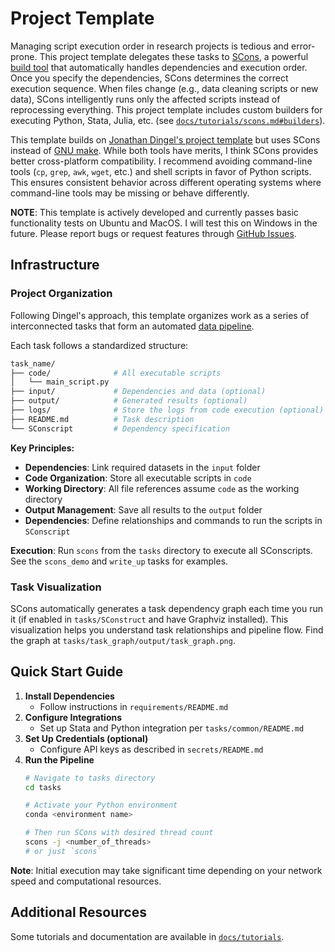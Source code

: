# Project Template

Managing script execution order in research projects is tedious and error-prone.
This project template delegates these tasks to [SCons](https://scons.org),
    a powerful [build tool](https://stackoverflow.com/questions/7249871/what-is-a-build-tool)
    that automatically handles dependencies and execution order.
Once you specify the dependencies, SCons determines the correct execution sequence.
When files change (e.g., data cleaning scripts or new data),
    SCons intelligently runs only the affected scripts instead of reprocessing everything.
This project template includes custom builders for executing Python, Stata, Julia, etc.
    (see [`docs/tutorials/scons.md#builders`](docs/tutorials/scons.md#builders)).

This template builds on [Jonathan Dingel's project template](https://github.com/jdingel/projecttemplate)
    but uses SCons instead of [GNU make](https://www.gnu.org/software/make/).
While both tools have merits, I think SCons provides better cross-platform compatibility.
I recommend avoiding command-line tools (`cp`, `grep`, `awk`, `wget`, etc.)
    and shell scripts in favor of Python scripts.
This ensures consistent behavior across different operating systems
    where command-line tools may be missing or behave differently.

**NOTE**: This template is actively developed and currently passes basic functionality tests
    on Ubuntu and MacOS.
I will test this on Windows in the future.
Please report bugs or request features through
    [GitHub Issues](https://github.com/shihhsuanhsu/project-template/issues).

## Infrastructure

### Project Organization

Following Dingel's approach, this template organizes work as a series of interconnected tasks
    that form an automated [data pipeline](https://www.geeksforgeeks.org/overview-of-data-pipeline/).

Each task follows a standardized structure:
```bash
task_name/
├── code/              # All executable scripts
│   └── main_script.py
├── input/             # Dependencies and data (optional)
├── output/            # Generated results (optional)
├── logs/              # Store the logs from code execution (optional)
├── README.md          # Task description
└── SConscript         # Dependency specification
```

**Key Principles:**
- **Dependencies**: Link required datasets in the `input` folder
- **Code Organization**: Store all executable scripts in `code`
- **Working Directory**: All file references assume `code` as the working directory
- **Output Management**: Save all results to the `output` folder
- **Dependencies**: Define relationships and commands to run the scripts in `SConscript`

**Execution**: Run `scons` from the `tasks` directory to execute all SConscripts.
See the `scons_demo` and `write_up` tasks for examples.

### Task Visualization

SCons automatically generates a task dependency graph each time you run it
    (if enabled in `tasks/SConstruct` and have Graphviz installed).
This visualization helps you understand task relationships and pipeline flow.
Find the graph at `tasks/task_graph/output/task_graph.png`.

## Quick Start Guide

1. **Install Dependencies**
    - Follow instructions in `requirements/README.md`
2. **Configure Integrations**
    - Set up Stata and Python integration per `tasks/common/README.md`
3. **Set Up Credentials (optional)**
    - Configure API keys as described in `secrets/README.md`
4. **Run the Pipeline**
    ```bash
    # Navigate to tasks directory
    cd tasks

    # Activate your Python environment
    conda <environment name>

    # Then run SCons with desired thread count
    scons -j <number_of_threads>
    # or just `scons`
    ```

**Note**: Initial execution may take significant time
    depending on your network speed and computational resources.

## Additional Resources

Some tutorials and documentation are available in [`docs/tutorials`](docs/tutorials).
